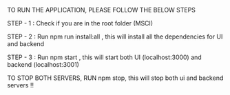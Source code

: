 TO RUN THE APPLICATION, PLEASE FOLLOW THE BELOW STEPS

STEP - 1 :  Check if you are in the root folder (MSCI)

STEP - 2  : Run npm run install:all , this will install all the dependencies for UI and backend

STEP - 3 : Run npm start , this will start both UI (localhost:3000) and backend (localhost:3001)


TO STOP BOTH SERVERS, RUN npm stop, this will stop both ui and backend servers !!




